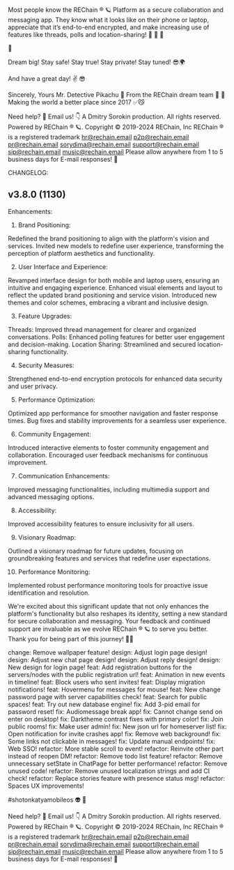 Most people know the REChain ®️ 🪐 Platform as a secure collaboration and messaging app. They know what it looks like on their phone or laptop, appreciate that it’s end-to-end encrypted, and make increasing use of features like threads, polls and location-sharing! 🥰 🌈 📡

🦄

Dream big! Stay safe! Stay true! Stay private! Stay tuned! 😎🌍

And have a great day! ✌️ 😎

Sincerely, Yours Mr. Detective Pikachu 🐾
From the REChain dream team 🤗 👻
Making the world a better place since 2017 ✅😼

Need help? 🤔
Email us! 👇
A Dmitry Sorokin production. All rights reserved.
Powered by REChain ® 🪐.
Copyright © 2019-2024 REChain, Inc
REChain ® is a registered trademark
hr@rechain.email
p2p@rechain.email
pr@rechain.email
sorydima@rechain.email
support@rechain.email
sip@rechain.email
music@rechain.email
Please allow anywhere from 1 to 5 business days for E-mail responses! 💌

CHANGELOG:

## v3.8.0 (1130)

Enhancements:

1. Brand Positioning:

Redefined the brand positioning to align with the platform's vision and services.
Invited new models to redefine user experience, transforming the perception of platform aesthetics and functionality.

2. User Interface and Experience:

Revamped interface design for both mobile and laptop users, ensuring an intuitive and engaging experience.
Enhanced visual elements and layout to reflect the updated brand positioning and service vision.
Introduced new themes and color schemes, embracing a vibrant and inclusive design.

3. Feature Upgrades:

Threads: Improved thread management for clearer and organized conversations.
Polls: Enhanced polling features for better user engagement and decision-making.
Location Sharing: Streamlined and secured location-sharing functionality.

4. Security Measures:

Strengthened end-to-end encryption protocols for enhanced data security and user privacy.

5. Performance Optimization:

Optimized app performance for smoother navigation and faster response times.
Bug fixes and stability improvements for a seamless user experience.

6. Community Engagement:

Introduced interactive elements to foster community engagement and collaboration.
Encouraged user feedback mechanisms for continuous improvement.

7. Communication Enhancements:

Improved messaging functionalities, including multimedia support and advanced messaging options.

8. Accessibility:

Improved accessibility features to ensure inclusivity for all users.

9. Visionary Roadmap:

Outlined a visionary roadmap for future updates, focusing on groundbreaking features and services that redefine user expectations.

10. Performance Monitoring:

Implemented robust performance monitoring tools for proactive issue identification and resolution.

We're excited about this significant update that not only enhances the platform's functionality but also reshapes its identity, setting a new standard for secure collaboration and messaging. Your feedback and continued support are invaluable as we evolve REChain ® 🪐 to serve you better. Thank you for being part of this journey! 🚀🌟

change: Remove wallpaper feature!
design: Adjust login page design!
design: Adjust new chat page design!
design: Adjust reply design!
design: New design for login page!
feat: Add registration buttons for the servers/nodes with the public registration url!
feat: Animation in new events in timeline!
feat: Block users who sent invites!
feat: Display migration notifications!
feat: Hovermenu for messages for mouse!
feat: New change password page with server capabilities check!
feat: Search for public spaces!
feat: Try out new database engine!
fix: Add 3-pid email for password reset!
fix: Audiomessage break app!
fix: Cannot change send on enter on desktop!
fix: Darktheme contrast fixes with primary color!
fix: Join public rooms!
fix: Make user admin!
fix: New json url for homeserver list!
fix: Open notification for invite crashes app!
fix: Remove web background!
fix: Some links not clickable in messages!
fix: Update manual endpoints!
fix: Web SSO!
refactor: More stable scroll to event!
refactor: Reinvite other part instead of reopen DM!
refactor: Remove todo list feature!
refactor: Remove unnecessary setState in ChatPage for better performance!
refactor: Remove unused code!
refactor: Remove unused localization strings and add CI check!
refactor: Replace stories feature with presence status msg!
refactor: Spaces UX improvements!

#shotonkatyamobileos 👽 🤖

Need help? 🤔
Email us! 👇
A Dmitry Sorokin production. All rights reserved.
Powered by REChain ® 🪐.
Copyright © 2019-2024 REChain, Inc
REChain ® is a registered trademark
hr@rechain.email
p2p@rechain.email
pr@rechain.email
sorydima@rechain.email
support@rechain.email
sip@rechain.email
music@rechain.email
Please allow anywhere from 1 to 5 business days for E-mail responses! 💌